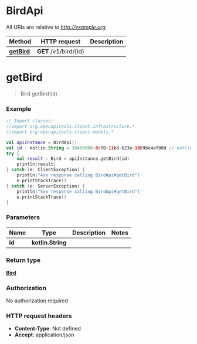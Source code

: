# BirdApi

All URIs are relative to *http://example.org*

| Method | HTTP request | Description |
| ------------- | ------------- | ------------- |
| [**getBird**](BirdApi.md#getBird) | **GET** /v1/bird/{id} |  |


<a id="getBird"></a>
# **getBird**
> Bird getBird(id)



### Example
```kotlin
// Import classes:
//import org.openapitools.client.infrastructure.*
//import org.openapitools.client.models.*

val apiInstance = BirdApi()
val id : kotlin.String = 38400000-8cf0-11bd-b23e-10b96e4ef00d // kotlin.String | 
try {
    val result : Bird = apiInstance.getBird(id)
    println(result)
} catch (e: ClientException) {
    println("4xx response calling BirdApi#getBird")
    e.printStackTrace()
} catch (e: ServerException) {
    println("5xx response calling BirdApi#getBird")
    e.printStackTrace()
}
```

### Parameters
| Name | Type | Description  | Notes |
| ------------- | ------------- | ------------- | ------------- |
| **id** | **kotlin.String**|  | |

### Return type

[**Bird**](Bird.md)

### Authorization

No authorization required

### HTTP request headers

 - **Content-Type**: Not defined
 - **Accept**: application/json

